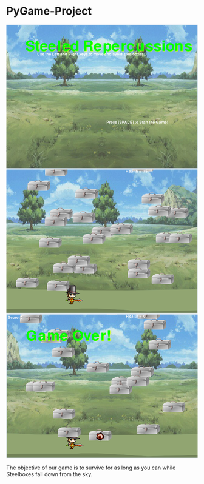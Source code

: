 # PyGame-Project
<img src = "https://github.com/ohern8893/PyGame-Project/blob/master/Game%20Plan/Capture%20Title.PNG">
<img src = "https://github.com/ohern8893/PyGame-Project/blob/master/Game%20Plan/Capture%20Pt1.PNG">
<img src = "https://github.com/ohern8893/PyGame-Project/blob/master/Game%20Plan/Capture%20Game%20Over.PNG">
<p> The objective of our game is to survive for as long as you can while Steelboxes fall down from the sky.</p>

